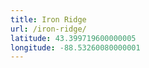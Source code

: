 ```yaml
---
title: Iron Ridge
url: /iron-ridge/
latitude: 43.399719600000005
longitude: -88.53260080000001
---
```

